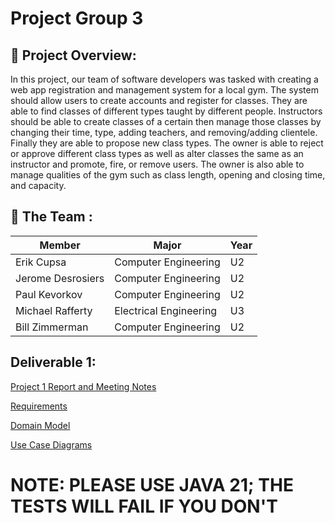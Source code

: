 # Project Group 3

## 💼 Project Overview: 

In this project, our team of software developers was tasked with creating a web app registration and management system for a local gym. The system should allow users to create accounts and register for classes. They are able to find classes of different types taught by different people. Instructors should be able to create classes of a certain then manage those classes by changing their time, type, adding teachers, and removing/adding clientele. Finally they are able to propose new class types. The owner is able to reject or approve different class types as well as alter classes the same as an instructor and promote, fire, or remove users. The owner is also able to manage qualities of the gym such as class length, opening and closing time, and capacity. 

## 🧠 The Team : 

| Member            | Major   |  Year |
| ----------------- | ------------------------------------ | ------------ |
| Erik Cupsa        | Computer Engineering |   U2          |
| Jerome Desrosiers | Computer Engineering |   U2          |
| Paul Kevorkov     | Computer Engineering |   U2          |
| Michael Rafferty  | Electrical Engineering    |    U3        |
| Bill Zimmerman    | Computer Engineering |    U2          |

## Deliverable 1:

[Project 1 Report and Meeting Notes](https://github.com/McGill-ECSE321-Winter2024/project-group-3/wiki/Deliverable-1-Meetings-and-Effort#effort-and-responsibilities:~:text=Home-,Deliverable%201%20Meetings%20and%20Effort,-Effort%20and%20Responsibilities)

[Requirements](https://github.com/McGill-ECSE321-Winter2024/project-group-3/wiki/Requirements#:~:text=Domain%20Model-,Requirements,-Functional%20Requirements)

[Domain Model](https://github.com/McGill-ECSE321-Winter2024/project-group-3/wiki/Domain-Model)

[Use Case Diagrams](https://github.com/McGill-ECSE321-Winter2024/project-group-3/wiki/Use-Cases-and-Diagrams)


# NOTE: PLEASE USE JAVA 21; THE TESTS WILL FAIL IF YOU DON'T

